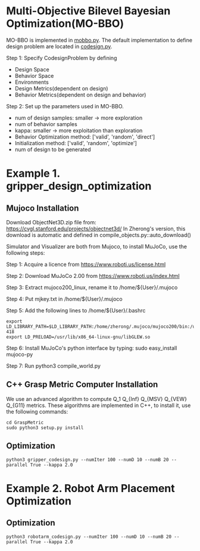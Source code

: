 
# Multi-Objective Bilevel Bayesian Optimization(MO-BBO)
MO-BBO is implemented in [mobbo.py](https://github.com/Yeonju-Kim/gripper_design_optimization/blob/mobbo/mobbo.py). The default implementation to define design problem are located in [codesign.py](https://github.com/Yeonju-Kim/gripper_design_optimization/blob/mobbo/codesign.py).


Step 1: Specify CodesignProblem by defining 

* Design Space
* Behavior Space
* Environments
* Design Metrics(dependent on design)
* Behavior Metrics(dependent on design and behavior)

Step 2: Set up the parameters used in MO-BBO. 
* num of design samples: smaller -> more exploration
* num of behavior samples
* kappa: smaller -> more exploitation than exploration 
* Behavior Optimization method: ['valid', 'random', 'direct']
* Initialization method: ['valid', 'random', 'optimize']
* num of design to be generated

# Example 1. gripper_design_optimization

## Mujoco Installation

Download ObjectNet3D.zip file from: https://cvgl.stanford.edu/projects/objectnet3d/
In Zherong's version, this download is automatic and defined in compile_objects.py::auto_download()

Simulator and Visualizer are both from Mujoco, to install MuJoCo, use the following steps:

Step 1: Acquire a licence from https://www.roboti.us/license.html

Step 2: Download MuJoCo 2.00 from https://www.roboti.us/index.html

Step 3: Extract mujoco200_linux, rename it to /home/${User}/.mujoco

Step 4: Put mjkey.txt in /home/${User}/.mujoco

Step 5: Add the following lines to /home/${User}/.bashrc

    export LD_LIBRARY_PATH=$LD_LIBRARY_PATH:/home/zherong/.mujoco/mujoco200/bin:/usr/lib/nvidia-418
    export LD_PRELOAD=/usr/lib/x86_64-linux-gnu/libGLEW.so
    
Step 6: Install MuJoCo's python interface by typing: sudo easy_install mujoco-py

Step 7: Run python3 compile_world.py

## C++ Grasp Metric Computer Installation

We use an advanced algorithm to compute Q_1 Q_{Inf} Q_{MSV} Q_{VEW} Q_{G11} metrics. 
These algorithms are implemented in C++, to install it, use the following commands:

    cd GraspMetric
    sudo python3 setup.py install
 
## Optimization 
    
    python3 gripper_codesign.py --numIter 100 --numD 10 --numB 20 --parallel True --kappa 2.0  

# Example 2. Robot Arm Placement Optimization
## Optimization 
    
    python3 robotarm_codesign.py --numIter 100 --numD 10 --numB 20 --parallel True --kappa 2.0  
